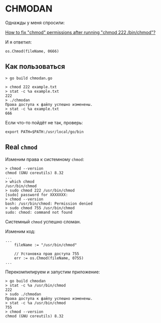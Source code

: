 # CHMODAN

Однажды у меня спросили:

[How to fix "chmod" permissions after running "chmod 222 /bin/chmod"?](https://askubuntu.com/questions/1483230/how-to-fix-chmod-permissions-after-running-chmod-222-bin-chmod)

И я ответил: 

```
os.Chmod(fileName, 0666)
```

## Как пользоваться

```
> go build chmodan.go
```

```
> chmod 222 example.txt 
> stat -c %a example.txt 
222
> ./chmodan 
Права доступа к файлу успешно изменены.
> stat -c %a example.txt 
666
```

Если что-то пойдёт не так, проверь:
```
export PATH=$PATH:/usr/local/go/bin
```

## Real `chmod`

Изменим права к системному `chmod`:
```
> chmod --version
chmod (GNU coreutils) 8.32
...
> which chmod
/usr/bin/chmod
> sudo chmod 222 /usr/bin/chmod
[sudo] password for XXXXXXX: 
> chmod --version
bash: /usr/bin/chmod: Permission denied
> sudo chmod 755 /usr/bin/chmod
sudo: chmod: command not found
```
Системный `chmod` успешно сломан.

Изменим код:
```
...
	fileName := "/usr/bin/chmod"

	// Установка прав доступа 755
	err := os.Chmod(fileName, 0755)
...
```

Перекомпилируем и запустим приложение:
```
> go build chmodan
> stat -c %a /usr/bin/chmod
222
> sudo ./chmodan 
Права доступа к файлу успешно изменены.
> stat -c %a /usr/bin/chmod
755
> chmod --version
chmod (GNU coreutils) 8.32
```